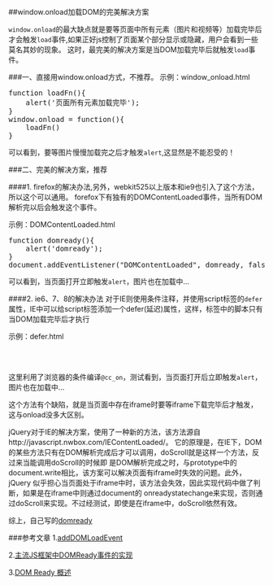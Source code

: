 ##window.onload加载DOM的完美解决方案

<code>window.onload</code>的最大缺点就是要等页面中所有元素（图片和视频等）加载完毕后才会触发<code>load</code>事件,如果正好js控制了页面某个部分显示或隐藏，用户会看到一些莫名其妙的现象。
这时，最完美的解决方案是当DOM加载完毕后就触发<code>load</code>事件。

###一、直接用window.onload方式，不推荐。
示例：window_onload.html
<pre>
function loadFn(){
    alert('页面所有元素加载完毕');
}
window.onload = function(){
    loadFn()
}
</pre>
可以看到，要等图片慢慢加载完之后才触发<code>alert</code>,这显然是不能忍受的！

###二、完美的解决方案，推荐

####1. firefox的解决办法,另外，webkit525以上版本和ie9也引入了这个方法，所以这个可以通用。
forefox下有独有的DOMContentLoaded事件，当所有DOM解析完以后会触发这个事件。

示例：DOMContentLoaded.html

<pre>
function domready(){
    alert('domready');
}
document.addEventListener("DOMContentLoaded", domready, false);
</pre>
可以看到，当页面打开立即触发<code>alert</code>，图片也在加载中...

####2. ie6、7、8的解决办法
对于IE则使用条件注释，并使用script标签的<code>defer</code>属性，IE中可以给script标签添加一个defer(延迟)属性，这样，标签中的脚本只有当DOM加载完毕后才执行

示例：defer.html
<pre>
<script>
/*@cc_on @*/
/*@if (@_win32)
document.write("<script id=__ie_onload defer src=//0><\/scr"+"ipt>");
    script = document.getElementById("__ie_onload");
    script.onreadystatechange = function() {
        if (this.readyState == "complete")
        init(); // call the onload handler
    };
@end @*/
</script>
</pre>
这里利用了浏览器的条件编译<code>@cc_on</code>，测试看到，当页面打开后立即触发<code>alert</code>，图片也在加载中...

这个方法有个缺陷，就是当页面中存在iframe时要等iframe下载完毕后才触发，这与onload没多大区别。

jQuery对于IE的解决方案，使用了一种新的方法，该方法源自http://javascript.nwbox.com/IEContentLoaded/。 它的原理是，在IE下，DOM的某些方法只有在DOM解析完成后才可以调用，doScroll就是这样一个方法，反过来当能调用doScroll的时候即 是DOM解析完成之时，与prototype中的document.write相比，该方案可以解决页面有iframe时失效的问题。此外，jQuery 似乎担心当页面处于iframe中时，该方法会失效，因此实现代码中做了判断，如果是在iframe中则通过document的 onreadystatechange来实现，否则通过doScroll来实现。不过经测试，即使是在iframe中，doScroll依然有效。

综上，自己写的<a href="https://github.com/jfengsky/Fragment/blob/master/domReady/domready.js">domready</a>

###参考文章
1.<a href="http://www.thefutureoftheweb.com/blog/adddomloadevent" target="_blank">addDOMLoadEvent</a>

2.<a href="http://wyz.67ge.com/javascript-domready/" target="_blank">主流JS框架中DOMReady事件的实现</a>

3.<a href="http://www.cnblogs.com/zhangziqiu/archive/2011/06/27/DOMReady.html" target="_blank">DOM Ready 概述 </a>
